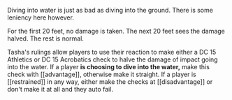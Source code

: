 Diving into water is just as bad as diving into the ground. There is some leniency here however. 

For the first 20 feet, no damage is taken. The next 20 feet sees the damage halved. The rest is normal.

Tasha's rulings allow players to use their reaction to make either a DC 15 Athletics or DC 15 Acrobatics check to halve the damage of impact going into the water. If a player **is choosing to dive into the water,** make this check with [[advantage]], otherwise make it straight. If a player is [[restrained]] in any way, either make the checks at [[disadvantage]] or don't make it at all and they auto fail. 